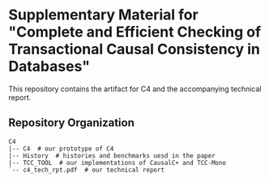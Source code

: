 # Supplementary Material for "Complete and Efficient Checking of Transactional Causal Consistency in Databases"

This repository contains the artifact for C4 and the accompanying technical report. 

## Repository Organization

```
C4 
|-- C4 	# our prototype of C4
|-- History  # histories and benchmarks uesd in the paper
|-- TCC_TOOL  # our implementations of CausalC+ and TCC-Mono
`-- c4_tech_rpt.pdf  # our technical report
```

